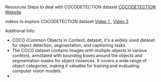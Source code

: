 Resources
Steps to deal with COCODETECTION dataset <a href ="https://pytorch.org/vision/stable/generated/torchvision.datasets.CocoDetection.html" > COCODETECTION Website </a>

videos to explore COCODETECTION dataset <a href ="https://youtu.be/TLvdlDgZ3G0?si=Yh0EGSAIEPFbXdJw" > Video 1 </a>, <a href ="https://youtu.be/h6s61a_pqfM?si=HkJfsIi03wK5qMH5" > Video 2 </a>

Additional Info:
- COCO (Common Objects in Context) dataset, it's a widely used dataset for object detection, segmentation, and captioning tasks.
- The COCO dataset contains images with multiple objects in various contexts, annotated with bounding boxes around the objects and segmentation masks for object instances. It covers a wide range of object categories, making it valuable for training and evaluating computer vision models.
- 